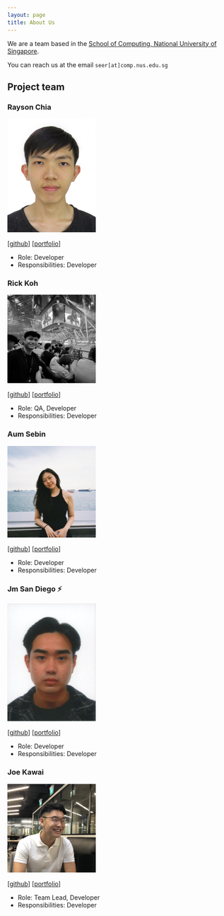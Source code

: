 ```yaml
---
layout: page
title: About Us
---
```


We are a team based in the [School of Computing, National University of Singapore](http://www.comp.nus.edu.sg).

You can reach us at the email `seer[at]comp.nus.edu.sg`

## Project team

### Rayson Chia

<img src="images/raysonchia.png" width="200px">

[[github](http://github.com/raysonchia)]
[[portfolio](team/raysonchia.md)]

* Role: Developer
* Responsibilities: Developer

### Rick Koh

<img src="images/rickkoh.png" width="200px">

[[github](http://github.com/rickkoh)]
[[portfolio](team/rickkoh.md)]

* Role: QA, Developer
* Responsibilities: Developer

### Aum Sebin
<img src="images/sebin0817.png" width="200px">

[[github](http://github.com/sebin0817)]
[[portfolio](team/sebin.md)]

* Role: Developer
* Responsibilities: Developer

### Jm San Diego ⚡️

<img src="images/jmsandiegoo.png" width="200px">

[[github](http://github.com/jmsandiegoo)]
[[portfolio](team/johndoe.md)]

* Role: Developer
* Responsibilities: Developer

### Joe Kawai

<img src="images/joenus.png" width="200px">

[[github](https://github.com/joenus)]
[[portfolio](team/joe.md)]

* Role: Team Lead, Developer
* Responsibilities: Developer
